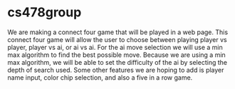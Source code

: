 # cs478group
We are making a connect four game that will be played in a web page. This connect four game will allow the user to choose between
playing player vs player, player vs ai, or ai vs ai. For the ai move selection we will use a min max algorithm to find the best
possible move. Because we are using a min max algorithm, we will be able to set the difficulty of the ai by selecting the depth of
search used. Some other features we are hoping to add is player name input, color chip selection, and also a five in a row game.
